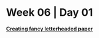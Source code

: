 # Week 06 | Day 01

  [**Creating fancy letterheaded paper**](https://developer.mozilla.org/en-US/docs/Learn/CSS/Building_blocks/Creating_fancy_letterheaded_paper)